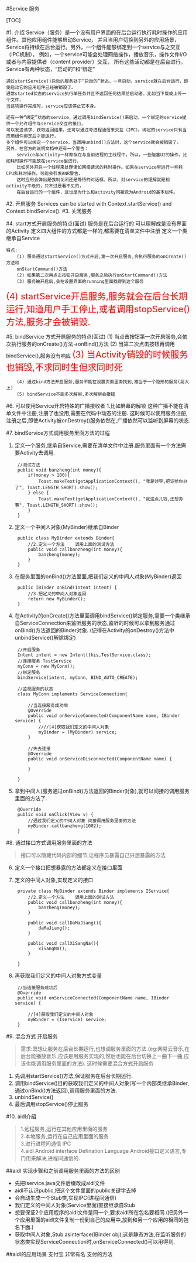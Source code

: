 #Service 服务

[TOC]

#1. 介绍
	Service（服务）是一个没有用户界面的在后台运行执行耗时操作的应用组件。其他应用组件能够启动Service，
	并且当用户切换到另外的应用场景，Service将持续在后台运行。另外，一个组件能够绑定到一个service与之交互（IPC机制），
	例如，一个service可能会处理网络操作，播放音乐，操作文件I/O或者与内容提供者（content provider）交互，
	所有这些活动都是在后台进行。Service有两种状态，“启动的”和“绑定”

	通过startService()启动的服务处于“启动的”状态，一旦启动，service就在后台运行，即使启动它的应用组件已经被销毁了。
	通常started状态的service执行单任务并且不返回任何结果给启动者。比如当下载或上传一个文件，
	当这项操作完成时，service应该停止它本身。

	还有一种“绑定”状态的service，通过调用bindService()来启动，一个绑定的service提供一个允许组件与service交互的接口，
	可以发送请求、获取返回结果，还可以通过夸进程通信来交互（IPC）。绑定的service只有当应用组件绑定后才能运行，
	多个组件可以绑定一个service，当调用unbind()方法时，这个service就会被销毁了。
	另外，在官方的说明文档中还有一个警告：
		service与activity一样都存在与当前进程的主线程中，所以，一些阻塞UI的操作，比如耗时操作不能放在service里进行，
		比如另外开启一个线程来处理诸如网络请求的耗时操作。如果在service里进行一些耗CPU和耗时操作，可能会引发ANR警告，
		这时应用会弹出是强制关闭还是等待的对话框。所以，对service的理解就是和activity平级的，只不过是看不见的，
		在后台运行的一个组件，这也是为什么和activity同被说为Android的基本组件。

#2. 开启服务
 	Services can be started with Context.startService() and Context.bindService(). 
#3. 关闭服务
	
#4. start方式开启服务的特点(面试)
	服务是在后台运行的 可以理解成是没有界面的Activity
	定义四大组件的方式都是一样的,都需要在清单文件中注册
	定义一个类继承自Service

	特点:
		(1) 服务通过startService()方式开启,第一次开启服务,会执行服务的onCreate()方法和
		onStartCommand()方法
		(2) 如果第二次再点击按钮开启服务,服务之后执行onStartCommand()方法
		(3) 服务被开启后,会在设置界面的running里面找得到这个服务


<font size="5" color="#ff0000"> (4) startService开启服务,服务就会在后台长期运行,知道用户手工停止,或者调用stopService()方法,服务才会被销毁.</font>

#5. bindService   方式开启服务的特点(面试)
		(1) 当点击按钮第一次开启服务,会依次执行服务的onCreate()方法->onBind()方法
		(2) 当第二次点击按钮再调用bindService(),服务没有响应
<font size="5" color="#ff0000">(3) 当Activity销毁的时候服务也销毁,不求同时生但求同时死</font>

		(4) 通过bind方法开启服务,服务不能在设置页面里面找到,相当于一个隐形的服务(高大上)
		(5) bindService不能多次解绑,多次解绑会报错

#6. 可以使用Service开启特殊的广播接收者
		1.比如屏幕的解锁     这种广播不能在清单文件中注册,注册了也没用,需要在代码中动态的注册.   这时候可以使用服务注册,
		注册之后,即使Activity被onDestroy()服务依然在,广播依然可以监听到屏幕的状态.

#7. bindService方式调用服务里面方法的过程
1. 定义一个服务,继承自Service,需要在清单文件中注册.服务里面有一个方法需要Activity去调用.

		//测试方法
		public void banzheng(int money){
			if(money > 100){
				Toast.makeText(getApplicationContext(), "我是领导,把证给你办了", Toast.LENGTH_SHORT).show();
			} else {
				Toast.makeText(getApplicationContext(), "就这点儿钱,还想办事", Toast.LENGTH_SHORT).show();
			}
		}
2. 定义一个中间人对象(MyBinder)继承自Binder
		
		public class MyBinder extends Binder{
			//2.定义一个方法    调用上面的测试方法
			public void callbanzheng(int money){
				banzheng(money);
			}
		}
3. 在服务里面的onBind()方法里面,把我们定义的中间人对象(MyBinder)返回
		
		public IBinder onBind(Intent intent) {
			//3.把定义的中间人对象返回
			return new MyBinder();
		}
4. 在Activity的onCreate()方法里面调用bindService()绑定服务,需要一个类继承自ServiceConnection来监听服务的状态,监听的时候可以拿到服务通过onBind()方法返回的Binder对象.  (记得在Activity的onDestroy()方法中unbindService()解除绑定)

		//开启服务 
		Intent intent = new Intent(this,TestService.class);
		//连接服务 TestService
		myConn = new MyConn();
		//绑定服务 
		bindService(intent, myConn, BIND_AUTO_CREATE);

		//监视服务的状态
		class MyConn implements ServiceConnection{

			//当连接服务成功后
			@Override
			public void onServiceConnected(ComponentName name, IBinder service) {
				////[4]获取我们定义的中间人对象
				myBinder = (MyBinder) service;
			}
	
			//失去连接
			@Override
			public void onServiceDisconnected(ComponentName name) {
				
			}
			
		}

5. 拿到中间人(服务通过onBind()方法返回的Binder对象),就可以间接的调用服务里面的方法了.

		@Override
		public void onClick(View v) {
			//通过我们定义的中间人对象 间接调用服务里面的方法
			myBinder.callbanzheng(1002);
		}

#8. 通过接口方式调用服务里面的方法
> 接口可以隐藏代码内部的细节,让程序员暴露自己只想暴露的方法

6. 定义一个接口把想暴露的方法都定义在接口里面
7. 定义的中间人对象,实现定义的接口

		private class MyBinder extends Binder implements IService{
			//2.定义一个方法    调用上面的测试方法
			public void callbanzheng(int money){
				banzheng(money);
			}
			
			public void callDaMaJiang(){
				daMaJiang();
			}
		
			public void callXiSangNa(){
				xiSangNa();
			}
			
		}
8. 再获取我们定义的中间人对象方式变量

		//当连接服务成功后
		@Override
		public void onServiceConnected(ComponentName name, IBinder service) {
			
			//[4]获取我们定义的中间人对象 
			myBinder = (Iservice) service;
		}
#9. 混合方式 开启服务
> 需求:既想让服务在后台长期运行,也想调服务里面的方法.(eg:网易云音乐,在后台能播放音乐,应该是用服务实现的,然后也能在后台切换上一曲下一曲,应该也能调用服务里面的方法).   这时候需要混合方式开启服务

1. 先调用startService()方法,保证服务在后台长期运行.
2. 调用bindService()目的获取我们定义的中间人对象(写一个内部类继承Binder,通过onBind()方法返回),调用服务里面的方法.
3. unbindService()
4. 最后调用stopService()停止服务

#10. aidl介绍
> 1.远程服务,运行在其他应用里面的服务<br/>
> 2.本地服务,运行在自己应用里面的服务<br/>
> 3.进行进程间通信  IPC<br/>
> 4.aidl Android interface Defination Language Android接口定义语言,专门用来解决,进程间通信的.<br/>

##aidl 实现步骤和之前调用服务里面的方法的区别
- 先把Iservice.java文件后缀改成aidl文件
- aidl不认识public,把这个文件里面的public关键字去掉
- 会自动生成一个Stub类,实现IPC(进程间通信)
- 我们定义的中间人对象(Service里面)直接继承自Stub
- 想要保证2个应用程序的aidl文件是同一个,要求aidl所在包名要相同.(把另外一个应用里面的aidl文件复制一份到自己的应用中,放到和另一个应用的相同的包名下面.)
- 获取中间人对象,Stub.asinterface(IBinder obj);这是静态方法,在监听服务的状态类实现ServiceConnection时,onServiceConnected()可以用得到.

##aidl的应用场景
支付宝   非常有名    支付的方法
